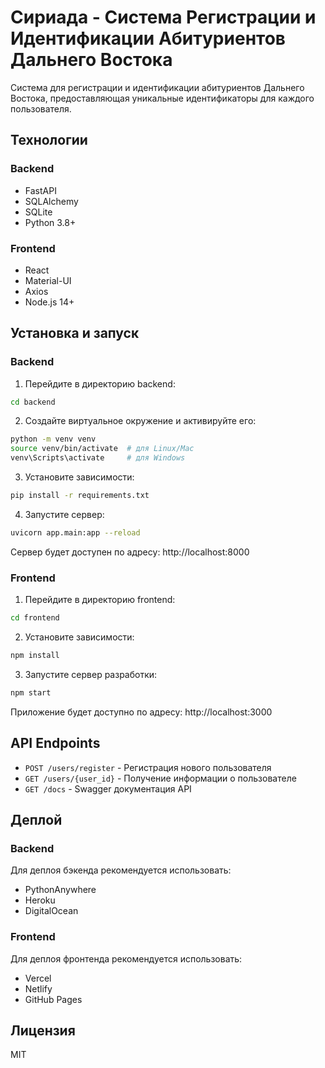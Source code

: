 # Сириада - Система Регистрации и Идентификации Абитуриентов Дальнего Востока

Система для регистрации и идентификации абитуриентов Дальнего Востока, предоставляющая уникальные идентификаторы для каждого пользователя.

## Технологии

### Backend
- FastAPI
- SQLAlchemy
- SQLite
- Python 3.8+

### Frontend
- React
- Material-UI
- Axios
- Node.js 14+

## Установка и запуск

### Backend

1. Перейдите в директорию backend:
```bash
cd backend
```

2. Создайте виртуальное окружение и активируйте его:
```bash
python -m venv venv
source venv/bin/activate  # для Linux/Mac
venv\Scripts\activate     # для Windows
```

3. Установите зависимости:
```bash
pip install -r requirements.txt
```

4. Запустите сервер:
```bash
uvicorn app.main:app --reload
```

Сервер будет доступен по адресу: http://localhost:8000

### Frontend

1. Перейдите в директорию frontend:
```bash
cd frontend
```

2. Установите зависимости:
```bash
npm install
```

3. Запустите сервер разработки:
```bash
npm start
```

Приложение будет доступно по адресу: http://localhost:3000

## API Endpoints

- `POST /users/register` - Регистрация нового пользователя
- `GET /users/{user_id}` - Получение информации о пользователе
- `GET /docs` - Swagger документация API

## Деплой

### Backend
Для деплоя бэкенда рекомендуется использовать:
- PythonAnywhere
- Heroku
- DigitalOcean

### Frontend
Для деплоя фронтенда рекомендуется использовать:
- Vercel
- Netlify
- GitHub Pages

## Лицензия

MIT 